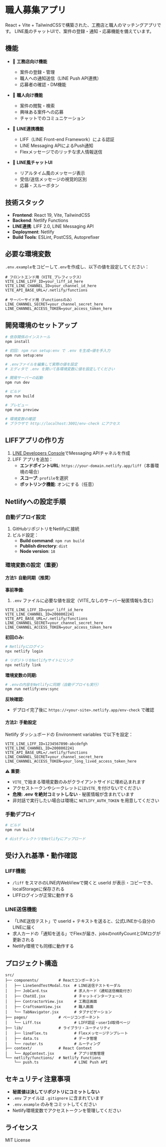 # 職人募集アプリ

React + Vite + TailwindCSSで構築された、工務店と職人のマッチングアプリです。
LINE風のチャットUIで、案件の登録・通知・応募機能を備えています。

## 機能

- 🏢 **工務店向け機能**
  - 案件の登録・管理
  - 職人への通知送信（LINE Push API連携）
  - 応募者の確認・DM機能

- 👷 **職人向け機能**
  - 案件の閲覧・検索
  - 興味ある案件への応募
  - チャットでのコミュニケーション

- 💬 **LINE連携機能**
  - LIFF（LINE Front-end Framework）による認証
  - LINE Messaging APIによるPush通知
  - Flexメッセージでのリッチな求人情報送信

- 📱 **LINE風チャットUI**
  - リアルタイム風のメッセージ表示
  - 受信/送信メッセージの視覚的区別
  - 応募・スルーボタン

## 技術スタック

- **Frontend**: React 19, Vite, TailwindCSS
- **Backend**: Netlify Functions
- **LINE連携**: LIFF 2.0, LINE Messaging API
- **Deployment**: Netlify
- **Build Tools**: ESLint, PostCSS, Autoprefixer

## 必要な環境変数

`.env.example`をコピーして`.env`を作成し、以下の値を設定してください：

```env
# フロントエンド用（VITE_プレフィックス）
VITE_LINE_LIFF_ID=your_liff_id_here
VITE_LINE_CHANNEL_ID=your_channel_id_here  
VITE_API_BASE_URL=/.netlify/functions

# サーバーサイド用（Functionsのみ）
LINE_CHANNEL_SECRET=your_channel_secret_here
LINE_CHANNEL_ACCESS_TOKEN=your_access_token_here
```

## 開発環境のセットアップ

```bash
# 依存関係のインストール
npm install

# 初回: npm run setup:env で .env を生成→値を手入力
npm run setup:env

# .envファイルを編集して実際の値を設定
# エディタで .env を開いて各環境変数に値を設定してください

# 開発サーバーの起動
npm run dev

# ビルド
npm run build

# プレビュー
npm run preview

# 環境変数の確認
# ブラウザで http://localhost:3001/env-check にアクセス
```

## LIFFアプリの作り方

1. [LINE Developers Console](https://developers.line.biz/ja/)でMessaging APIチャネルを作成
2. LIFF アプリを追加：
   - **エンドポイントURL**: `https://your-domain.netlify.app/liff`（本番環境の場合）
   - **スコープ**: `profile`を選択
   - **ボットリンク機能**: オンにする（任意）

## Netlifyへの設定手順

### 自動デプロイ設定
1. GitHubリポジトリをNetlifyに接続
2. ビルド設定：
   - **Build command**: `npm run build`
   - **Publish directory**: `dist`
   - **Node version**: `18`

### 環境変数の設定（重要）

#### 方法1: 自動同期（推奨）

**事前準備:**
1. `.env` ファイルに必要な値を設定（VITE_なしのサーバー秘匿情報も含む）
```env
VITE_LINE_LIFF_ID=your_liff_id_here
VITE_LINE_CHANNEL_ID=2008002241
VITE_API_BASE_URL=/.netlify/functions
LINE_CHANNEL_SECRET=your_channel_secret_here
LINE_CHANNEL_ACCESS_TOKEN=your_access_token_here
```

**初回のみ:**
```bash
# Netlifyにログイン
npx netlify login

# リポジトリをNetlifyサイトにリンク
npx netlify link
```

**環境変数の同期:**
```bash
# .envの内容をNetlifyに同期（自動デプロイも実行）
npm run netlify:env:sync
```

**反映確認:**
- デプロイ完了後に `https://<your-site>.netlify.app/env-check` で確認

#### 方法2: 手動設定

Netlify ダッシュボードの Environment variables で以下を設定：

```env
VITE_LINE_LIFF_ID=1234567890-abcdefgh
VITE_LINE_CHANNEL_ID=2008002241
VITE_API_BASE_URL=/.netlify/functions
LINE_CHANNEL_SECRET=your_channel_secret_here
LINE_CHANNEL_ACCESS_TOKEN=your_long_lived_access_token_here
```

**⚠️ 重要**: 
- `VITE_`で始まる環境変数のみがクライアントサイドに埋め込まれます
- アクセストークンやシークレットには`VITE_`を付けないでください
- **危険: .env を絶対コミットしない** - 秘匿情報が含まれています
- 非対話で実行したい場合は環境に `NETLIFY_AUTH_TOKEN` を用意してください

### 手動デプロイ
```bash
# ビルド
npm run build

# distディレクトリをNetlifyにアップロード
```

## 受け入れ基準・動作確認

### LIFF機能
- `/liff` をスマホのLINE内WebViewで開くと userId が表示・コピーでき、localStorageに保存される
- LIFFログインが正常に動作する

### LINE送信機能
- 「LINE送信テスト」で userId + テキストを送ると、公式LINEから自分のLINEに届く
- 求人カードの「通知を送る」でFlexが届き、jobsのnotifyCountとDMログが更新される
- Netlify環境でも同様に動作する

## プロジェクト構造

```
src/
├── components/         # Reactコンポーネント
│   ├── LineSendTestModal.tsx  # LINE送信テストモーダル
│   ├── JobCard.tsx            # 求人カード（通知送信機能付き）
│   ├── ChatUI.jsx             # チャットインターフェース
│   ├── ContractorView.jsx     # 工務店画面
│   ├── CraftsmanView.jsx      # 職人画面
│   └── TabNavigator.jsx       # タブナビゲーション
├── pages/              # ページコンポーネント
│   └── Liff.tsx               # LIFF認証・userId取得ページ
├── lib/                # ライブラリ・ユーティリティ
│   ├── lineFlex.ts            # Flexメッセージテンプレート
│   ├── data.ts                # データ管理
│   └── router.ts              # ルーティング
├── context/            # React Context
│   └── AppContext.jsx         # アプリ状態管理
└── netlify/functions/  # Netlify Functions
    └── push.ts                # LINE Push API
```

## セキュリティ注意事項

- **秘匿値は決してリポジトリにコミットしない**
- `.env` ファイルは `.gitignore` に含まれています
- `.env.example` のみをコミットしてください
- Netlify環境変数でアクセストークンを管理してください

## ライセンス

MIT License
